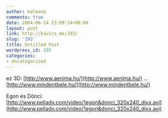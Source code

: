 ```yaml
---
author: kalmanp
comments: true
date: 2004-06-14 23:09:14+00:00
layout: post
link: http://kavics.me/193/
slug: '193'
title: Untitled Post
wordpress_id: 193
categories:
- Uncategorized
---
```


ez 3D: [http://www.aenima.hu/](http://www.aenima.hu/) ... [http://www.mindentbele.hu/](http://www.mindentbele.hu/)




Egon és Dönci: [http://www.pellady.com/video/1egon&donci_320x240_divx.avi](http://www.pellady.com/video/1egon&donci_320x240_divx.avi)
